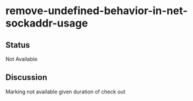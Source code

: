# remove-undefined-behavior-in-net-sockaddr-usage

## Status
Not Available

## Discussion

Marking not available given duration of check out
